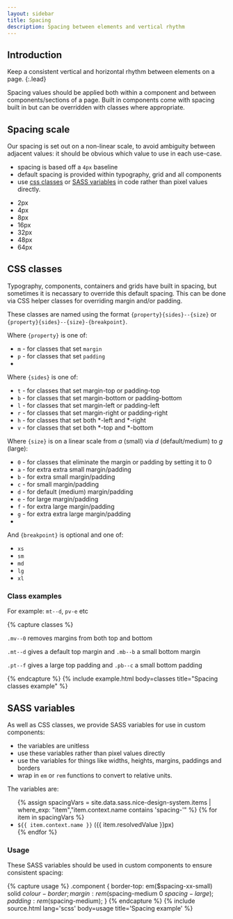 ```yaml
---
layout: sidebar
title: Spacing
description: Spacing between elements and vertical rhythm
---
```


## Introduction

Keep a consistent vertical and horizontal rhythm between elements on a page.
{:.lead}

Spacing values should be applied both within a component and between components/sections of a page. Built in components come with spacing built in but can be overridden with classes where appropriate.

## Spacing scale

Our spacing is set out on a non-linear scale, to avoid ambiguity between adjacent values: it should be obvious which value to use in each use-case.

- spacing is based off a `4px` baseline
- default spacing is provided within typography, grid and all components
- use [css classes](#css-classes) or [SASS variables](#sass-variables) in code rather than pixel values directly.

<ul class="list list--unstyled">
    <li><div class="spacing-block spacing-block--xx-small"></div> 2px</li>
    <li><div class="spacing-block spacing-block--x-small"></div> 4px</li>
    <li><div class="spacing-block spacing-block--small"></div> 8px</li>
    <li><div class="spacing-block spacing-block--medium"></div> 16px</li>
    <li><div class="spacing-block spacing-block--large"></div> 32px</li>
    <li><div class="spacing-block spacing-block--x-large"></div> 48px</li>
    <li><div class="spacing-block spacing-block--xx-large"></div> 64px</li>
</ul>

## CSS classes

Typography, components, containers and grids have built in spacing, but sometimes it is necassary to override this default spacing. This can be done via CSS helper classes for overriding margin and/or padding.

These classes are named using the format `{property}{sides}--{size}` or `{property}{sides}--{size}-{breakpoint}`.

Where `{property}` is one of:

- `m` - for classes that set `margin`
- `p` - for classes that set `padding`
- 
Where `{sides}` is one of:

- `t` - for classes that set margin-top or padding-top
- `b` - for classes that set margin-bottom or padding-bottom
- `l` - for classes that set margin-left or padding-left
- `r` - for classes that set margin-right or padding-right
- `h` - for classes that set both *-left and *-right
- `v` - for classes that set both *-top and *-bottom

Where `{size}` is on a linear scale from *a* (small) via *d* (default/medium) to *g* (large):

- `0` - for classes that eliminate the margin or padding by setting it to 0
- `a` - for extra extra small margin/padding
- `b` - for extra small margin/padding
- `c` - for small margin/padding
- `d` - for default (medium) margin/padding
- `e` - for large margin/padding
- `f` - for extra large margin/padding
- `g` - for extra extra large margin/padding
- 
And `{breakpoint}` is optional and one of:

- `xs`
- `sm`
- `md`
- `lg`
- `xl`

### Class examples

For example: `mt--d`, `pv-e` etc

{% capture classes %}
<p class="mv--0">
    <code>.mv--0</code> removes margins from both top and bottom
</p>
<p class="mt--d mb--b">
    <code>.mt--d</code> gives a default top margin and <code>.mb--b</code> a small bottom margin
</p>
<p class="pt--f pb--c">
    <code>.pt--f</code> gives a large top padding and <code>.pb--c</code> a small bottom padding 
</p>
{% endcapture %}
{% include example.html body=classes title="Spacing classes example" %}

## SASS variables

As well as CSS classes, we provide SASS variables for use in custom components:

- the variables are unitless
- use these variables rather than pixel values directly
- use the variables for things like widths, heights, margins, paddings and borders
- wrap in `em` or `rem` functions to convert to relative units.

The variables are:

<ul class="list list--unstyled">
{% assign spacingVars = site.data.sass.nice-design-system.items | where_exp: "item","item.context.name contains 'spacing-'" %}
{% for item in spacingVars %}
<li><code>${{ item.context.name }}</code> ({{ item.resolvedValue }}px)</li>
{% endfor %}
</ul>

### Usage

These SASS variables should be used in custom components to ensure consistent spacing:

{% capture usage %}
.component {
    border-top: em($spacing-xx-small) solid $colour-border;
    margin: rem($spacing-medium 0 $spacing-large);
    padding: rem($spacing-medium);
}
{% endcapture %}
{% include source.html lang='scss' body=usage title='Spacing example' %}